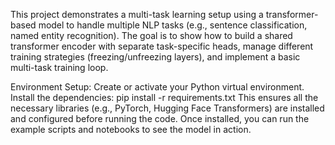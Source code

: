 This project demonstrates a multi-task learning setup using a transformer-based model to handle multiple NLP tasks (e.g., sentence classification, named entity recognition).
The goal is to show how to build a shared transformer encoder with separate task-specific heads, manage different training strategies (freezing/unfreezing layers), and implement a basic multi-task training loop.

Environment Setup:
Create or activate your Python virtual environment.
Install the dependencies:
pip install -r requirements.txt
This ensures all the necessary libraries (e.g., PyTorch, Hugging Face Transformers) are installed and configured before running the code. Once installed, you can run the example scripts and notebooks to see the model in action.
